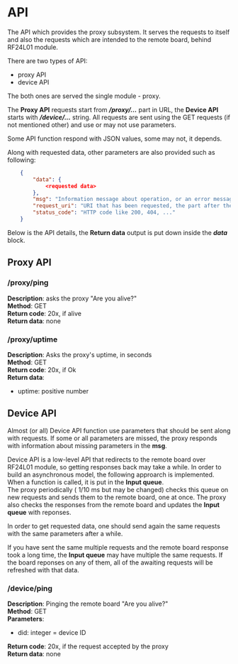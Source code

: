 # API

The API which provides the proxy subsystem. It serves the requests to itself and also the requests which are intended to the remote board, behind RF24L01 module.

There are two types of API:
- proxy API 
- device API

The both ones are served the single module - proxy.

The **Proxy API** requests start from ***/proxy/...*** part in URL, the **Device API** starts with ***/device/...*** string. All requests are sent using the GET requests (if not mentioned other) and use or may not use parameters.

Some API function respond with JSON values, some may not, it depends.


Along with requested data, other parameters are also provided such as following:
```json
    {
        "data": {
            <requested data>
        },
        "msg": "Information message about operation, or an error message, if any",
        "request_uri": "URI that has been requested, the part after the domain name",
        "status_code": "HTTP code like 200, 404, ..."
    }
```

Below is the API details, the **Return data** output is put down inside the ***data*** block.

## Proxy API

### /proxy/ping
**Description**: asks the proxy "Are you alive?"\
**Method**: GET\
**Return code**: 20x, if alive\
**Return data**: none


### /proxy/uptime
**Description**: Asks the proxy's uptime, in seconds\
**Method**: GET\
**Return code**: 20x, if Ok\
**Return data**: 
  - uptime: positive number


## Device API

Almost (or all) Device API function use parameters that should be sent along with requests. If some or all parameters are missed, the proxy responds with information about missing parameters in the **msg**.

Device API is a low-level API that redirects to the remote board over RF24L01 module, so getting responses back may take a while. In order to build an asynchronous model, the following approarch is implemented. When a function is called, it is put in the **Input queue**.  
The proxy periodically ( 1/10 ms but may be changed) checks this queue on new requests and sends them to the remote board, one at once. The proxy also checks the responses from the remote board and updates the **Input queue** with reponses.

In order to get requested data, one should send again the same requests with the same parameters after a while.

If you have sent the same multiple requests and the remote board response took a long time, the **Input queue** may have multiple the same requests. If the board reponses on any of them, all of the awaiting requests will be refreshed with that data.

### /device/ping
**Description**: Pinging the remote board "Are you alive?"\
**Method**: GET\
**Parameters**: 
  - did: integer = device ID
  
**Return code**: 20x, if the request accepted by the proxy\
**Return data**: none

